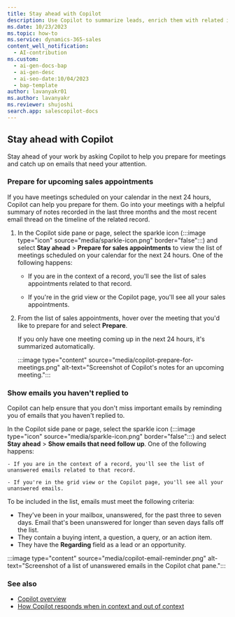 ```yaml
---
title: Stay ahead with Copilot
description: Use Copilot to summarize leads, enrich them with related information, and get the latest news about accounts.
ms.date: 10/23/2023
ms.topic: how-to
ms.service: dynamics-365-sales
content_well_notification:
  - AI-contribution
ms.custom:
  - ai-gen-docs-bap
  - ai-gen-desc
  - ai-seo-date:10/04/2023
  - bap-template
author: lavanyakr01
ms.author: lavanyakr
ms.reviewer: shujoshi
search.app: salescopilot-docs
---
```

## Stay ahead with Copilot

Stay ahead of your work by asking Copilot to help you prepare for meetings and catch up on emails that need your attention.

### Prepare for upcoming sales appointments

If you have meetings scheduled on your calendar in the next 24 hours, Copilot can help you prepare for them. Go into your meetings with a helpful summary of notes recorded in the last three months and the most recent email thread on the timeline of the related record.

1. In the Copilot side pane or page, select the sparkle icon (:::image type="icon" source="media/sparkle-icon.png" border="false":::) and select **Stay ahead** >  **Prepare for sales appointments** to view the list of meetings scheduled on your calendar for the next 24 hours. One of the following happens: 

    - If you are in the context of a record, you'll see the list of sales appointments related to that record. 
    
    - If you're in the grid view or the Copilot page, you'll see all your sales appointments. 
    
1. From the list of sales appointments, hover over the meeting that you'd like to prepare for and select **Prepare**.

    If you only have one meeting coming up in the next 24 hours, it's summarized automatically.

    :::image type="content" source="media/copilot-prepare-for-meetings.png" alt-text="Screenshot of Copilot's notes for an upcoming meeting.":::


### Show emails you haven't replied to

Copilot can help ensure that you don't miss important emails by reminding you of emails that you haven't replied to.

In the Copilot side pane or page, select the sparkle icon (:::image type="icon" source="media/sparkle-icon.png" border="false":::) and select **Stay ahead** >  **Show emails that need follow up**. One of the following happens: 

    - If you are in the context of a record, you'll see the list of unanswered emails related to that record. 
    
    - If you're in the grid view or the Copilot page, you'll see all your unanswered emails. 

To be included in the list, emails must meet the following criteria:

- They've been in your mailbox, unanswered, for the past three to seven days. Email that's been unanswered for longer than seven days falls off the list.
- They contain a buying intent, a question, a query, or an action item.
- They have the **Regarding** field as a lead or an opportunity.

:::image type="content" source="media/copilot-email-reminder.png" alt-text="Screenshot of a list of unanswered emails in the Copilot chat pane.":::

### See also

- [Copilot overview](copilot-overview.md)  
- [How Copilot responds when in context and out of context](use-copilot-new.md)